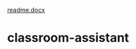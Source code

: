 [readme.docx](https://github.com/Preetamsharma12/classroom-assistant/files/7031297/readme.docx)
# classroom-assistant
